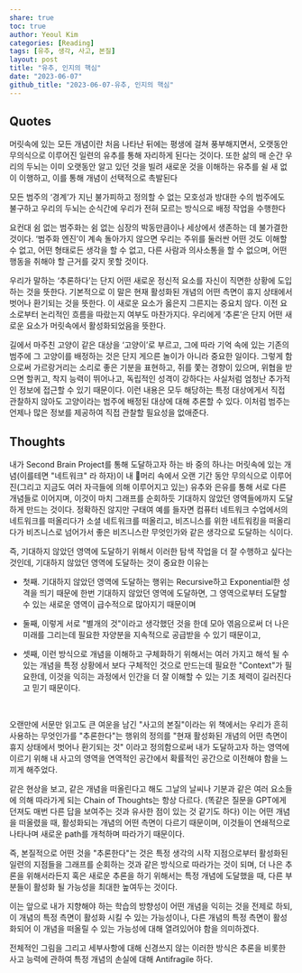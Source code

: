 ```yaml
---  
share: true  
toc: true  
author: Yeoul Kim  
categories: [Reading]  
tags: [유추, 생각, 사고, 본질]  
layout: post  
title: "유추, 인지의 핵심"  
date: "2023-06-07"  
github_title: "2023-06-07-유추, 인지의 핵심"  
---  
```

  
## Quotes  
  
머릿속에 있는 모든 개념이란 처음 나타난 뒤에는 평생에 걸쳐 풍부해지면서, 오랫동안 무의식으로 이루어진 일련의 유추를 통해 자리하게 된다는 것이다. 또한 삶의 매 순간 우리의 두뇌는 이미 오랫동안 알고 있던 것을 빌려 새로운 것을 이해하는 유추를 쉴 새 없이 이행하고, 이를 통해 개념이 선택적으로 촉발된다    
    
모든 범주의 ‘경계’가 지닌 불가피하고 정의할 수 없는 모호성과 방대한 수의 범주에도 불구하고 우리의 두뇌는 순식간에 우리가 전혀 모르는 방식으로 배정 작업을 수행한다    
    
요컨대 쉼 없는 범주화는 쉼 없는 심장의 박동만큼이나 세상에서 생존하는 데 불가결한 것이다. ‘범주화 엔진’이 계속 돌아가지 않으면 우리는 주위를 둘러싼 어떤 것도 이해할 수 없고, 어떤 형태로든 생각을 할 수 없고, 다른 사람과 의사소통을 할 수 없으며, 어떤 행동을 취해야 할 근거를 갖지 못할 것이다.    
    
우리가 말하는 ‘추론하다’는 단지 어떤 새로운 정신적 요소를 자신이 직면한 상황에 도입하는 것을 뜻한다. 기본적으로 이 말은 현재 활성화된 개념의 어떤 측면이 휴지 상태에서 벗어나 환기되는 것을 뜻한다. 이 새로운 요소가 옳은지 그른지는 중요치 않다. 이전 요소로부터 논리적인 흐름을 따랐는지 여부도 마찬가지다. 우리에게 ‘추론’은 단지 어떤 새로운 요소가 머릿속에서 활성화되었음을 뜻한다.    
    
길에서 마주친 고양이 같은 대상을 ‘고양이’로 부르고, 그에 따라 기억 속에 있는 기존의 범주에 그 고양이를 배정하는 것은 단지 게으른 놀이가 아니라 중요한 일이다. 그렇게 함으로써 가르랑거리는 소리로 좋은 기분을 표현하고, 쥐를 쫓는 경향이 있으며, 위협을 받으면 할퀴고, 착지 능력이 뛰어나고, 독립적인 성격이 강하다는 사실처럼 엄청난 추가적인 정보에 접근할 수 있기 때문이다. 이런 내용은 모두 해당하는 특정 대상에게서 직접 관찰하지 않아도 고양이라는 범주에 배정된 대상에 대해 추론할 수 있다. 이처럼 범주는 언제나 많은 정보를 제공하여 직접 관찰할 필요성을 없애준다.   
  
  
  
## Thoughts  
  
내가 Second Brain Project를 통해 도달하고자 하는 바 중의 하나는 머릿속에 있는 개념(이를테면 "네트워크" 라 하자)이 내 머리 속에서 오랜 기간 동안 무의식으로 이루어진(그리고 지금도 여러 자극들에 의해 이루어지고 있는) 유추와 은유를 통해 서로 다른 개념들로 이어지며, 이것이 마치 그래프를 순회하듯 기대하지 않았던 영역들에까지 도달하게 만드는 것이다. 정확하진 않지만 구태여 예를 들자면 컴퓨터 네트워크 수업에서의 네트워크를 떠올리다가 소셜 네트워크를 떠올리고, 비즈니스를 위한 네트워킹을 떠올리다가 비즈니스로 넘어가서 좋은 비즈니스란 무엇인가와 같은 생각으로 도달하는 식이다.  
  
즉, 기대하지 않았던 영역에 도달하기 위해서 이러한 탐색 작업을 더 잘 수행하고 싶다는 것인데, 기대하지 않았던 영역에 도달하는 것이 중요한 이유는  
  
- 첫째. 기대하지 않았던 영역에 도달하는 행위는 Recursive하고 Exponential한 성격을 띄기 때문에 한번 기대하지 않았던 영역에 도달하면, 그 영역으로부터 도달할 수 있는 새로운 영역이 급수적으로 많아지기 때문이며  
  
- 둘째, 이렇게 서로 "별개의 것"이라고 생각했던 것을 한데 모아 엮음으로써 더 나은 미래를 그리는데 필요한 자양분을 지속적으로 공급받을 수 있기 때문이고,  
  
- 셋째, 이런 방식으로 개념을 이해하고 구체화하기 위해서는 여러 가지고 해석 될 수 있는 개념을 특정 상황에서 보다 구체적인 것으로 만드는데 필요한 "Context"가 필요한데, 이것을 익히는 과정에서 인간을 더 잘 이해할 수 있는 기초 체력이 길러진다고 믿기 때문이다.  
  
&nbsp;  
  
오랜만에 서문만 읽고도 큰 여운을 남긴 "사고의 본질"이라는 위 책에서는 우리가 흔히 사용하는 무엇인가를 "추론한다"는 행위의 정의를 "현재 활성화된 개념의 어떤 측면이 휴지 상태에서 벗어나 환기되는 것" 이라고 정의함으로써 내가 도달하고자 하는 영역에 이르기 위해 내 사고의 영역을 연역적인 공간에서 확률적인 공간으로 이전해야 함을 느끼게 해주었다.  
  
같은 현상을 보고, 같은 개념을 떠올린다고 해도 그날의 날씨나 기분과 같은 여러 요소들에 의해 따라가게 되는 Chain of Thoughts는 항상 다르다. (똑같은 질문을 GPT에게 던져도 매번 다른 답을 보여주는 것과 유사한 점이 있는 것 같기도 하다) 이는 어떤 개념을 떠올렸을 때, 활성화되는 개념의 어떤 측면이 다르기 때문이며, 이것들이 연쇄적으로 나타나며 새로운 path를 개척하며 따라가기 때문이다.  
  
즉, 본질적으로 어떤 것을 "추론한다"는 것은 특정 생각의 시작 지점으로부터 활성화된 일련의 지점들을 그래프를 순회하는 것과 같은 방식으로 따라가는 것이 되며, 더 나은 추론을 위해서라든지 혹은 새로운 추론을 하기 위해서는 특정 개념에 도달했을 때, 다른 부분들이 활성화 될 가능성을 최대한 높여두는 것이다.  
  
이는 앞으로 내가 지향해야 하는 학습의 방향성이 어떤 개념을 익히는 것을 전제로 하되, 이 개념의 특정 측면이 활성화 시킬 수 있는 가능성이나, 다른 개념의 특정 측면이 활성화되어 이 개념을 떠올릴 수 있는 가능성에 대해 열려있어야 함을 의미하겠다.  
  
전체적인 그림을 그리고 세부사항에 대해 신경쓰지 않는 이러한 방식은 추론을 비롯한 사고 능력에 관하여 특정 개념의 손실에 대해 Antifragile 하다.  
  
  
